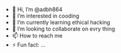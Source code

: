 - 👋 Hi, I’m @adbh864
- 👀 I’m interested in cooding
- 🌱 I’m currently learning ethical hacking
- 💞️ I’m looking to collaborate on evry thing
- 📫 How to reach me 
- ⚡ Fun fact: ...

<!---
adbh864/adbh864 is a ✨ special ✨ repository because its `README.md` (this file) appears on your GitHub profile.
You can click the Preview link to take a look at your changes.
--->
